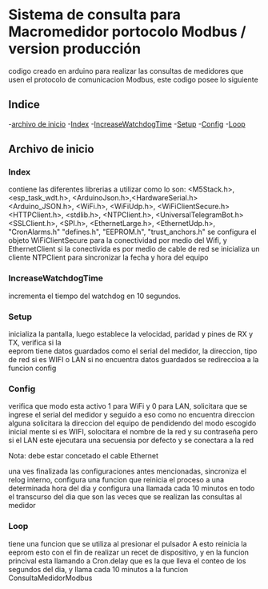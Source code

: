 # Sistema de consulta para Macromedidor portocolo Modbus / version producción
codigo creado en arduino para realizar las consultas de  medidores que usen el protocolo de comunicacion Modbus, este codigo posee lo siguiente 

## Indice
-[archivo de inicio](#archivo-de-inicio)
    -[Index](#index)
    -[IncreaseWatchdogTime](#increasewatchdogtime)
    -[Setup](#setup)
    -[Config](#config)
    -[Loop](#loop)









## Archivo de inicio

### Index
contiene las diferentes librerias a utilizar como lo son:
 <M5Stack.h>,<esp_task_wdt.h>, <ArduinoJson.h>,<HardwareSerial.h>
<Arduino_JSON.h>, <WiFi.h>, <WiFiUdp.h>, <WiFiClientSecure.h>
<HTTPClient.h>, <stdlib.h>, <NTPClient.h>, <UniversalTelegramBot.h>
<SSLClient.h>, <SPI.h>, <EthernetLarge.h>, <EthernetUdp.h>, "CronAlarms.h"
"defines.h", "EEPROM.h", "trust_anchors.h"
se configura el objeto WiFiClientSecure para la conectividad por medio del Wifi, y EthernetClient si la 
conectivida es por medio de cable de red
se inicializa un cliente NTPClient para sincronizar la fecha y hora del equipo

### IncreaseWatchdogTime
incrementa el tiempo del watchdog en 10 segundos.

### Setup
inicializa la pantalla, luego establece la velocidad, paridad y pines de RX y TX, verifica si la  
eeprom tiene datos guardados 
como el serial del medidor, la direccion, tipo de red si es WIFI o LAN
si no encuentra datos guardados se redireccioa a la funcion config

### Config
verifica que modo esta activo 1 para WiFi y 0 para LAN, solicitara que se ingrese el serial del medidor 
y seguido a eso como no encuentra direccion alguna solicitara la direccion del equipo
de pendidendo del modo escogido inicial mente si es WIFI, solocitara el nombre de la red y su contraseña 
pero si el LAN este ejecutara una secuensia por defecto y se conectara a la red 

Nota: debe estar concetado el cable Ethernet 

una ves finalizada las configuraciones antes mencionadas, sincroniza el relog interno, configura una 
funcion que reinicia el proceso a una determinada hora del dia y configura una llamada cada 10 minutos 
en todo el transcurso del dia que son las veces que se realizan las consultas al medidor

### Loop 
tiene una funcion que se utiliza al presionar el pulsador A esto reinicia la eeprom esto con el fin de 
realizar un recet de dispositivo, y en la funcion princival esta llamando a Cron.delay que es la que 
lleva el conteo de los segundos del dia, y llama cada 10 minutos a la funcion ConsultaMedidorModbus 

